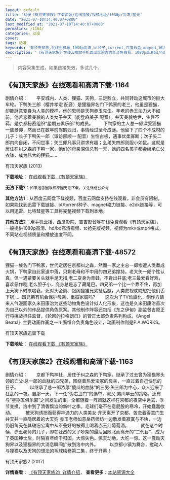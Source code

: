 ```yaml
---
layout: default
title: '动漫《有顶天家族》下载资源/在线播放/视频地址/1080p/高清/蓝光'
date: "2021-07-10T14:40:07+0800"
last_modified_at: "2021-07-10T14:40:07+0800"
permalink: /1164/
categories: 动漫
cover:
tags: 动漫
keywords: '有顶天家族,在线免费看,1080p高清,bt种子,torrent,百度云盘,magnet,磁力链,迅雷下载资源'
description: '《有顶天家族》在线云播放手机西瓜影院吉吉影音免费看，1080p高清bd/hd未删减完整版和tc抢先枪版，mkv/mp4格式，附带bt/torrent种子、magnet/磁力链、百度云盘、网盘资源迅雷下载链接'
---
```


>内容采集生成，如果链接失效，多试几个。


## 《有顶天家族》在线观看和高清下载-1164

剧情介绍：　　平安城内，人类、狸猫、天狗，三足鼎立，共同转动这城市的巨大车轮。下鸭矢三郎（樱井孝宏 配音）是狸猫界名门下鸭家的老三，他虽是狸猫，却能肆意变身为人类的模样，他的恩师是天狗赤玉先生。年老的赤玉法力大不如前，他苦恋着美貌的人类女子弁天（能登麻美子 配音）。弁天美貌绝世、生性不羁，是京都秘密组织“星期五俱乐部”的成员。 　　下鸭家的主人总一郎深受狸猫一族景仰，然而已在数年前驾鹤西归，事情经过至今成谜。他留下了四个不成材的儿子：长子下鸭矢一郎（诹访部顺一 配音）生性古板，遇事优柔寡断；次子矢二郎内向自闭，不问世事；矢三郎凡事只讲求有趣；幺弟矢四郎则胆小如鼠。这就是居住在纠之森的下鸭一家，他们的母亲深信总有一天，她的四名孩子都会继承亡父衣钵，成为伟大的狸猫……


有顶天家族 (2013)

**下载地址**： [在线观看下载 《有顶天家族》](https://www.btbtdy.me/btdy/dy10953.html) 


**无法下载?**：`如果迅雷因版权原因无法下载，关注微信公众号 `

**其他方法1**：从百度云网盘下载视频，百度云网盘支持在线观看，非会员有限制，如果能找到迅雷下载链接、bt/torrent种子、magnet磁力链接、e2dk链接等，可以用迅雷、比特彗星等工具将完整视频下载到本地。

**其他方法2**：用手机云播、西瓜影院、吉吉影音等在线免费观看《有顶天家族》，一般提供1080p高清、hd/bd高清视频、tc抢先版视频，视频为mkv或mp4格式，不同站点视频质量和播放速度不同。


## 《有顶天家族》在线观看和高清下载-48572

狸猫一族名门下鸭家，世代定居在京都纠之森，然而一家之主总一郎惨遭人类煮成火锅，下鸭家自此家道中落，只剩老母和不中用的四兄弟撑持。老大矢一郎个性认真，但一遇紧要关头就手足无措;老二变身为青蛙，不肯出井底;老三最爱看好戏，喜欢恶作剧;老么胆子小，变身总是忘了藏尾巴。四兄弟一个比一个靠不住，再加上天狗不时来唱衰，死对头金阁、银阁狸猫兄弟扯后腿，人类虎视眈眈想把他们丢下锅……四兄弟有机会保护母亲，重振家威吗? 　　这次为了TV动画化，制作方请来人气漫画家久米田康治为这些动物角色设计拟人化形象，这也是久米田康治首次为自己以外的作品提供角色原案。其他制作阵容还包括《东之伊甸》副监督吉原正行将挑战担任监督，《轮回的拉格朗日》的菅正太郎负责系列构成，《Angel Beats!》主要动画作画之一川面恒介负责角色设计，动画制作则是P.A.WORKS。</p>


有顶天家族迅雷下载

**下载地址**： [在线观看下载 《有顶天家族》](https://www.993dy.com//vod-detail-id-5059.html) 


## 《有顶天家族2》在线观看和高清下载-1163

剧情介绍：　　京都下鸭神社，居住于纠之森的下鸭家。继承了过去曾为狸猫界头领的亡父·总一郎的血脉的四兄弟，围绕着热爱宝冢的母亲，一直过着自己快乐的日子。  　　以继承了总一郎浓厚“傻瓜的血脉”的三男·矢三郎为中心，众人迎来了狂乱的一夜。自那一天，下一任“伪右卫门”的选举，叔父·夷川早云的策略，还有与“星期五俱乐部”之间发生的事，全都随着一阵风就这样在京都的夜空中远去，季节变换，洛中到了清香飘溢的新叶之季。毛球们毫不在意屁股的寒冷，开始蠢蠢欲动。  　　被天狗诱拐而获得神通力的人类美女·弁天离开了京都，苦恋着得意门生弁天并一直隐居着的大天狗·赤玉老师如意岳药师坊一边散发着寂寞与不快，一边仍旧每天在其破旧公寓中从不叠好的被褥上喝着赤玉红葡萄酒。  　　就在这个时候，赤玉老师的儿子，即在壮烈的父子吵架的最后因败北而离开的“二代目”，成为了英国绅士后，时隔百年终于归国。大惊失色。惊天动地。大吃一惊。这一震动天狗界以及狸猫界的大消息瞬间扩散到洛中内外。  　　以京都小镇为舞台，搅动人与狸猫以及天狗的想法的毛球绘卷第二集，终于开幕！


有顶天家族2 (2017)

**详情查看**： [《有顶天家族2》详情介绍](/movie/1163/)， **查看更多**：[本站资源大全](/movie/t/all/)

